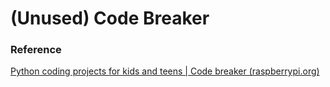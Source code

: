 # (Unused) Code Breaker

### Reference

[Python coding projects for kids and teens | Code breaker (raspberrypi.org)](https://projects.raspberrypi.org/en/projects/codebreaker)